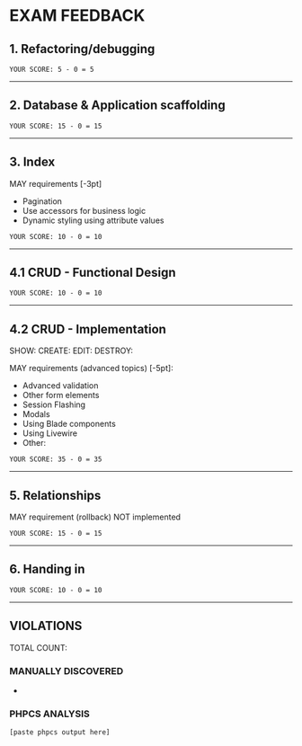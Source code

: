 # EXAM FEEDBACK
## 1. Refactoring/debugging

`YOUR SCORE: 5 - 0 = 5`

---
## 2. Database & Application scaffolding

`YOUR SCORE: 15 - 0 = 15` 

---
## 3. Index

MAY requirements [-3pt]
+ Pagination
+ Use accessors for business logic
+ Dynamic styling using attribute values

`YOUR SCORE: 10 - 0 = 10`

---
## 4.1 CRUD - Functional Design

`YOUR SCORE: 10 - 0 = 10`

---
## 4.2 CRUD - Implementation
SHOW:
CREATE:
EDIT:
DESTROY:

MAY requirements (advanced topics) [-5pt]:
+ Advanced validation
+ Other form elements
+ Session Flashing
+ Modals
+ Using Blade components
+ Using Livewire
+ Other:

`YOUR SCORE: 35 - 0 = 35`

---
## 5. Relationships

MAY requirement (rollback) NOT implemented

`YOUR SCORE: 15 - 0 = 15` 

---
## 6. Handing in

`YOUR SCORE: 10 - 0 = 10`

---
## VIOLATIONS 

TOTAL COUNT:

### MANUALLY DISCOVERED
- 

### PHPCS ANALYSIS
```
[paste phpcs output here]
```